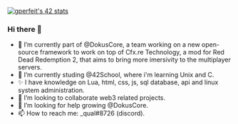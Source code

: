 [![gperfeit's 42 stats](https://badge42.vercel.app/api/v2/clazpfy6a00060fmtl9o1hl9q/stats?cursusId=21&coalitionId=294)](https://github.com/JaeSeoKim/badge42)

### Hi there 👋
  - 🔭 I’m currently part of @DokusCore, a team working on a new open-source framework to work on top of Cfx.re Technology, a mod for Red Dead Redemption 2, that aims to bring more imersivity to the multiplayer servers.
  - 🌱 I’m currently studing @42School, where i'm learning Unix and C.
  - ✨ I have knowledge on Lua, html, css, js, sql database, api and linux system administration.
  - 👯 I’m looking to collaborate web3 related projects.
  - 🤔 I’m looking for help growing @DokusCore.
  - 📫 How to reach me: _qual#8726 (discord).
<!--
**galves46/galves46** is a ✨ _special_ ✨ repository because its `README.md` (this file) appears on your GitHub profile.

Here are some ideas to get you started:

- 🔭 I’m currently working on ...
- 🌱 I’m currently learning ...
- 👯 I’m looking to collaborate on ...
- 🤔 I’m looking for help with ...
- 💬 Ask me about ...
- 📫 How to reach me: ...
- 😄 Pronouns: ...
- ⚡ Fun fact: ...
-->
